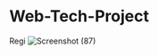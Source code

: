 # Web-Tech-Project
Regi
![Screenshot (87)](https://user-images.githubusercontent.com/60177352/146651923-e67ae585-2f02-4d5c-a668-38d813410a01.png)
